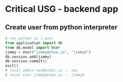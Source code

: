 # Critical USG - backend app
## Create user from python interpreter   
```python
# run python in (.env)
from application import db
from db.model import User
jimmy = User("jimmy@choo.io", "jimmyh")
db.session.add(jimmy)
db.session.commit()
exit()
# local admin sas@kodzi.io :: sas
# local user jimmy@choo.io :: jimmyh
```
